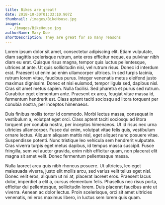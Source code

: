 ```yaml
---
title: Bikes are great!
date: 2018-10-30T01:33:10.907Z
thumbnail: /images/BikeHouse.jpg
images:
  - /images/BikeHouse.jpg
authorName: Mary Doe
shortDescription: They are great for so many reasons
---
```


Lorem ipsum dolor sit amet, consectetur adipiscing elit. Etiam vulputate, diam sagittis scelerisque rutrum, ante eros efficitur neque, eu pulvinar nibh diam eu erat. Quisque risus magna, tempor quis luctus pellentesque, ultrices at ante. Ut quis sollicitudin nisi, vel rutrum risus. Donec id interdum erat. Praesent ut enim ac enim ullamcorper ultrices. In sed turpis lacinia, rutrum lorem vitae, faucibus purus. Integer venenatis metus eleifend justo maximus dignissim. Donec et nisi euismod, tempor ligula sed, dapibus nisl. Cras sit amet metus sapien. Nulla facilisi. Sed pharetra et purus sed rutrum. Curabitur eget elementum ante. Praesent ex arcu, feugiat vitae massa id, fermentum hendrerit est. Class aptent taciti sociosqu ad litora torquent per conubia nostra, per inceptos himenaeos.

Duis finibus mollis tortor id commodo. Morbi lectus massa, consequat in vestibulum a, volutpat eget orci. Class aptent taciti sociosqu ad litora torquent per conubia nostra, per inceptos himenaeos. Ut id risus nec urna ultricies ullamcorper. Fusce dui enim, volutpat vitae felis quis, vestibulum ornare lectus. Aliquam aliquam mattis nisl, eget aliquet nunc posuere vitae. Suspendisse potenti. Nunc tristique leo vehicula sem hendrerit vulputate. Cras viverra turpis eget metus dapibus, id tempus massa suscipit. Fusce fringilla, sem vel auctor gravida, enim nibh efficitur quam, non placerat elit magna sit amet velit. Donec fermentum pellentesque massa.

Nulla laoreet arcu quis nibh rhoncus posuere. Ut ultricies, leo eget malesuada viverra, justo elit mollis arcu, sed varius velit tellus eget nisl. Donec velit eros, aliquam ut mi at, placerat laoreet eros. Praesent lacus dolor, imperdiet a elit a, cursus elementum felis. Phasellus nec risus porta, efficitur dui pellentesque, sollicitudin lorem. Duis placerat faucibus ante ut viverra. Aenean ac dolor lectus. Proin scelerisque, orci sit amet ultricies venenatis, mi eros maximus libero, in luctus sem lorem quis quam.

